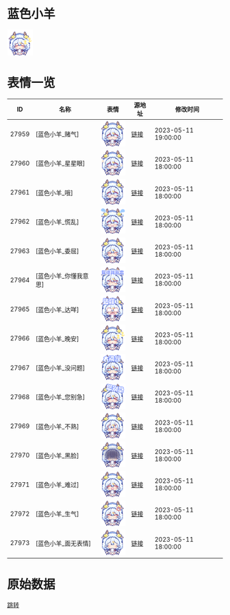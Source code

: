 # 蓝色小羊

<img src="./cover.png" height="60" alt="cover" />

# 表情一览

|ID|名称|表情|源地址|修改时间|
|----|----|----|----|----|
|27959|[蓝色小羊_赌气]|<img src="./pic/027959_%5B蓝色小羊_赌气%5D.png" height="60" alt="赌气"/>|[链接](https://i0.hdslb.com/bfs/garb/33acdcf2c88ab7a5f15fd951f22277e2f45260cb.png)|2023-05-11 19:00:00|
|27960|[蓝色小羊_星星眼]|<img src="./pic/027960_%5B蓝色小羊_星星眼%5D.png" height="60" alt="星星眼"/>|[链接](https://i0.hdslb.com/bfs/garb/4b68713e13023c3b0b09a5dac1e46db2081bbe2d.png)|2023-05-11 18:00:00|
|27961|[蓝色小羊_哦]|<img src="./pic/027961_%5B蓝色小羊_哦%5D.png" height="60" alt="哦"/>|[链接](https://i0.hdslb.com/bfs/garb/6f4964587f71d7373b557cfe6c6a3c36124c1cb0.png)|2023-05-11 18:00:00|
|27962|[蓝色小羊_慌乱]|<img src="./pic/027962_%5B蓝色小羊_慌乱%5D.png" height="60" alt="慌乱"/>|[链接](https://i0.hdslb.com/bfs/garb/a61c6a0555adb4668f04a88cbefc963863f69520.png)|2023-05-11 18:00:00|
|27963|[蓝色小羊_委屈]|<img src="./pic/027963_%5B蓝色小羊_委屈%5D.png" height="60" alt="委屈"/>|[链接](https://i0.hdslb.com/bfs/garb/b323a800543244f3e55a5a72d189ece1ffa94d3d.png)|2023-05-11 18:00:00|
|27964|[蓝色小羊_你懂我意思]|<img src="./pic/027964_%5B蓝色小羊_你懂我意思%5D.png" height="60" alt="你懂我意思"/>|[链接](https://i0.hdslb.com/bfs/garb/77a3cc8926299df0a40baaafd954c73cb9520717.png)|2023-05-11 18:00:00|
|27965|[蓝色小羊_达咩]|<img src="./pic/027965_%5B蓝色小羊_达咩%5D.png" height="60" alt="达咩"/>|[链接](https://i0.hdslb.com/bfs/garb/3fff3c261e5c3b3b4b032566afea582219638f8e.png)|2023-05-11 18:00:00|
|27966|[蓝色小羊_晚安]|<img src="./pic/027966_%5B蓝色小羊_晚安%5D.png" height="60" alt="晚安"/>|[链接](https://i0.hdslb.com/bfs/garb/7ff81d016486f6516d4cbaa471b036ffbc114641.png)|2023-05-11 18:00:00|
|27967|[蓝色小羊_没问题]|<img src="./pic/027967_%5B蓝色小羊_没问题%5D.png" height="60" alt="没问题"/>|[链接](https://i0.hdslb.com/bfs/garb/a06a10c8a66c7985a80470272707676282861282.png)|2023-05-11 18:00:00|
|27968|[蓝色小羊_您别急]|<img src="./pic/027968_%5B蓝色小羊_您别急%5D.png" height="60" alt="您别急"/>|[链接](https://i0.hdslb.com/bfs/garb/53bd5ec64b2c8608fd4ce046caefcd3e6c5a2154.png)|2023-05-11 18:00:00|
|27969|[蓝色小羊_不熟]|<img src="./pic/027969_%5B蓝色小羊_不熟%5D.png" height="60" alt="不熟"/>|[链接](https://i0.hdslb.com/bfs/garb/b689502ab257df2514d45d6ee0bf45d6fba03f0e.png)|2023-05-11 18:00:00|
|27970|[蓝色小羊_黑脸]|<img src="./pic/027970_%5B蓝色小羊_黑脸%5D.png" height="60" alt="黑脸"/>|[链接](https://i0.hdslb.com/bfs/garb/6ee65356dacc0bda0cd3a37350dc3b3b69314242.png)|2023-05-11 18:00:00|
|27971|[蓝色小羊_难过]|<img src="./pic/027971_%5B蓝色小羊_难过%5D.png" height="60" alt="难过"/>|[链接](https://i0.hdslb.com/bfs/garb/1d637ed8cf3975d5d97fdbb7df81b420706f58d0.png)|2023-05-11 18:00:00|
|27972|[蓝色小羊_生气]|<img src="./pic/027972_%5B蓝色小羊_生气%5D.png" height="60" alt="生气"/>|[链接](https://i0.hdslb.com/bfs/garb/64d32f0321f36443a921f24ed0c7b9d6d0263d9a.png)|2023-05-11 18:00:00|
|27973|[蓝色小羊_面无表情]|<img src="./pic/027973_%5B蓝色小羊_面无表情%5D.png" height="60" alt="面无表情"/>|[链接](https://i0.hdslb.com/bfs/garb/2890cac500387e19504fd040504994fe458dec48.png)|2023-05-11 18:00:00|

# 原始数据

[跳转](./raw.json)

